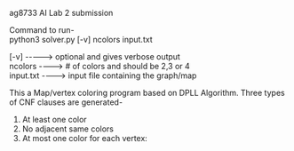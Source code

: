 ag8733 AI Lab 2 submission

Command to run-\
  python3 solver.py [-v] ncolors input.txt

[-v] -----> optional and gives verbose output\
ncolors ----> # of colors and should be 2,3 or 4\
input.txt ----> input file containing the graph/map


This a Map/vertex coloring program based on DPLL Algorithm.
Three types of CNF clauses are generated-
1. At least one color
2. No adjacent same colors
3. At most one color for each vertex:

